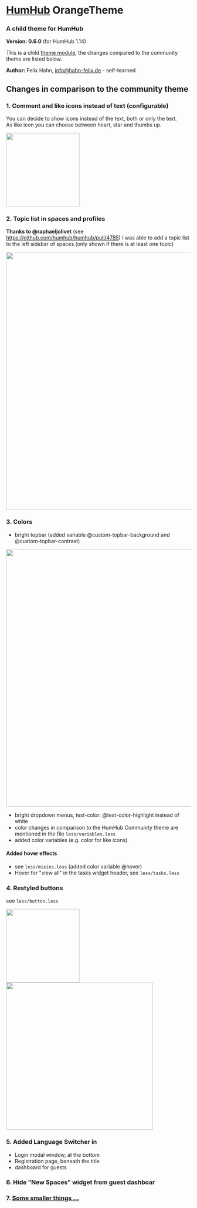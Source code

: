 # [HumHub](https://humhub.org) OrangeTheme

### A child theme for HumHub

**Version: 0.6.0** (for HumHub 1.14)

This is a child [theme module](https://docs.humhub.org/docs/theme/module#theme-module), the changes compared to the community theme are listed below.

**Author:** Felix Hahn, info@hahn-felix.de - self-learned

## Changes in comparison to the community theme
### 1. Comment and like icons instead of text (configurable)

You can decide to show icons instead of the text, both or only the text.  
As like icon you can choose between heart, star and thumbs up.

<img src="../resources/screenshot-social-controls-2.png" width="200">

### 2. Topic list in spaces and profiles
**Thanks to @raphaeljolivet** (see https://github.com/humhub/humhub/pull/4785) I was able to add a topic list to the left sidebar of spaces (only shown if there is at least one topic)

<img src="../resources/screenshot-space-topic-list.png" width="700">

### 3. Colors
- bright topbar (added variable @custom-topbar-background and @custom-topbar-contrast)

<img src="../resources/screenshot-header-desktop.png" width="700">

- bright dropdown menus, text-color: @text-color-highlight instead of white
- color changes in comparison to the HumHub Community theme are mentioned in the file `less/variables.less`
- added color variables (e.g. color for like icons)

#### Added hover effects
- see `less/mixins.less` (added color variable @hover)
- Hover for "view all" in the tasks widget header, see `less/tasks.less`

### 4. Restyled buttons
see `less/button.less`

<img src="../resources/screenshot-space-header-buttons.png" width="200">

<img src="../resources/screenshot-people-buttons.png" width="400">

### 5. Added Language Switcher in
- Login modal window, at the bottom
- Registration page, beneath the title
- dashboard for guests

### 6. Hide "New Spaces" widget from guest dashboar

### 7. [Some smaller things ...](DETAILS.md)
